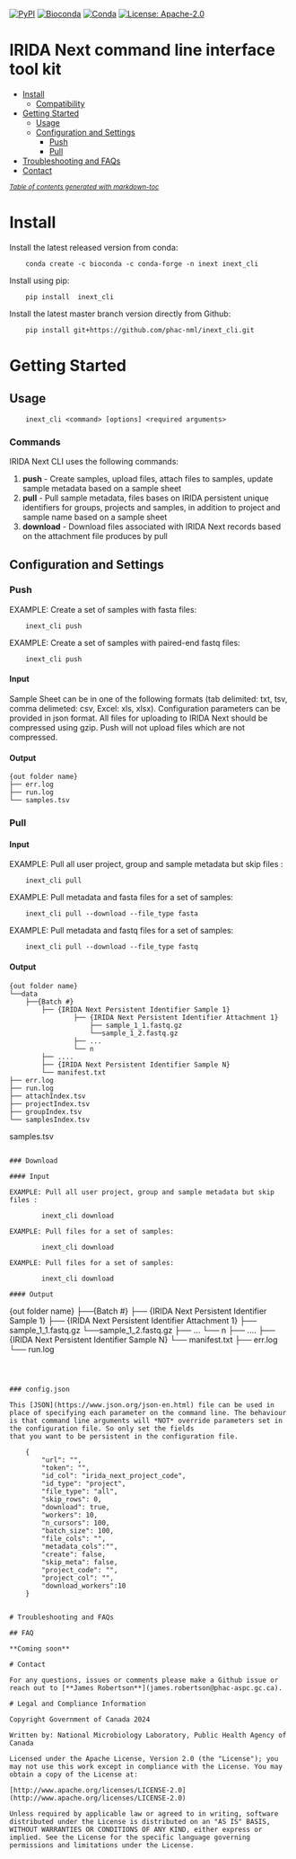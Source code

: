 [![PyPI](https://img.shields.io/badge/Install%20with-PyPI-blue)](https://pypi.org/project/inext_cli/#description)
[![Bioconda](https://img.shields.io/badge/Install%20with-bioconda-green)](https://anaconda.org/bioconda/inext_cli)
[![Conda](https://img.shields.io/conda/dn/bioconda/locidex?color=green)](https://anaconda.org/bioconda/inext_cli)
[![License: Apache-2.0](https://img.shields.io/github/license/phac-nml/inext_cli)](https://www.apache.org/licenses/LICENSE-2.0)

# IRIDA Next command line interface tool kit

- [Install](#install)
    + [Compatibility](#compatibility)
- [Getting Started](#getting-started)
  * [Usage](#usage)
  * [Configuration and Settings](#configuration-and-settings)
    + [Push](#push)
    + [Pull](#pull)
- [Troubleshooting and FAQs](#troubleshooting-and-faqs)
- [Contact](#contact)


<small><i><a href='http://ecotrust-canada.github.io/markdown-toc/'>Table of contents generated with markdown-toc</a></i></small>



# Install

Install the latest released version from conda:

        conda create -c bioconda -c conda-forge -n inext inext_cli

Install using pip:

        pip install  inext_cli

Install the latest master branch version directly from Github:

        pip install git+https://github.com/phac-nml/inext_cli.git


# Getting Started

## Usage

		inext_cli <command> [options] <required arguments>

### Commands

IRIDA Next CLI uses the following commands:

1. **push** - Create samples, upload files, attach files to samples, update sample metadata based on a sample sheet
2. **pull** - Pull sample metadata, files bases on IRIDA persistent unique identifiers for groups, projects and samples, in addition to project and sample name based on a sample sheet
2. **download** - Download files associated with IRIDA Next records based on the attachment file produces by pull

## Configuration and Settings



### Push


EXAMPLE: Create a set of samples with fasta files:

		inext_cli push 

EXAMPLE: Create a set of samples with paired-end fastq files:

		inext_cli push 

#### Input

Sample Sheet can be in one of the following formats (tab delimited: txt, tsv, comma delimeted: csv, Excel: xls, xlsx). 
Configuration parameters can be provided in json format.
All files for uploading to IRIDA Next should be compressed using gzip. Push will not upload files which are not compressed.

#### Output

```
{out folder name} 
├── err.log    
├── run.log
└── samples.tsv
```


### Pull

#### Input

EXAMPLE: Pull all user project, group and sample metadata but skip files :

		inext_cli pull

EXAMPLE: Pull metadata and fasta files for a set of samples:

		inext_cli pull --download --file_type fasta

EXAMPLE: Pull metadata and fastq files for a set of samples:

		inext_cli pull --download --file_type fastq 

#### Output
```
{out folder name} 
└──data
    ├──{Batch #}
        ├── {IRIDA Next Persistent Identifier Sample 1}
                ├── {IRIDA Next Persistent Identifier Attachment 1}
                    ├── sample_1_1.fastq.gz
                    └──sample_1_2.fastq.gz
                ├── ...
                └── n
        ├── ....
        ├── {IRIDA Next Persistent Identifier Sample N}
        └── manifest.txt
├── err.log    
├── run.log
├── attachIndex.tsv
├── projectIndex.tsv
├── groupIndex.tsv
└── samplesIndex.tsv
```
samples.tsv
```

### Download

#### Input

EXAMPLE: Pull all user project, group and sample metadata but skip files :

		inext_cli download

EXAMPLE: Pull files for a set of samples:

		inext_cli download

EXAMPLE: Pull files for a set of samples:

		inext_cli download

#### Output
```
{out folder name} 
├──{Batch #}
    ├── {IRIDA Next Persistent Identifier Sample 1}
            ├── {IRIDA Next Persistent Identifier Attachment 1}
                ├── sample_1_1.fastq.gz
                └──sample_1_2.fastq.gz
            ├── ...
            └── n
    ├── ....
    ├── {IRIDA Next Persistent Identifier Sample N}
    └── manifest.txt
├── err.log    
└── run.log
```



### config.json

This [JSON](https://www.json.org/json-en.html) file can be used in place of specifying each parameter on the command line. The behaviour is that command line arguments will *NOT* override parameters set in the configuration file. So only set the fields
that you want to be persistent in the configuration file.

```
        {
            "url": "",
            "token": "",
            "id_col": "irida_next_project_code",
            "id_type": "project",
            "file_type": "all",
            "skip_rows": 0,
            "download": true,
            "workers": 10,
            "n_cursors": 100,
            "batch_size": 100,
            "file_cols": "",
            "metadata_cols":"",
            "create": false,
            "skip_meta": false,
            "project_code": "",
            "project_col": "",
            "download_workers":10
        }
```

# Troubleshooting and FAQs

## FAQ

**Coming soon**

# Contact

For any questions, issues or comments please make a Github issue or reach out to [**James Robertson**](james.robertson@phac-aspc.gc.ca).

# Legal and Compliance Information

Copyright Government of Canada 2024

Written by: National Microbiology Laboratory, Public Health Agency of Canada

Licensed under the Apache License, Version 2.0 (the "License"); you may not use this work except in compliance with the License. You may obtain a copy of the License at:

[http://www.apache.org/licenses/LICENSE-2.0](http://www.apache.org/licenses/LICENSE-2.0)

Unless required by applicable law or agreed to in writing, software distributed under the License is distributed on an "AS IS" BASIS, WITHOUT WARRANTIES OR CONDITIONS OF ANY KIND, either express or implied. See the License for the specific language governing permissions and limitations under the License.

